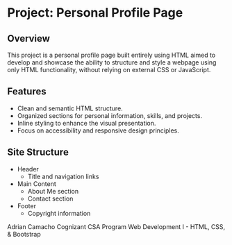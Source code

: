 # Project: Personal Profile Page

## Overview

This project is a personal profile page built entirely using HTML aimed to develop and showcase the ability to structure and style a webpage using only HTML functionality, without relying on external CSS or JavaScript.

## Features
* Clean and semantic HTML structure.
* Organized sections for personal information, skills, and projects.
* Inline styling to enhance the visual presentation.
* Focus on accessibility and responsive design principles.


## Site Structure
* Header
  * Title and navigation links
* Main Content
  * About Me section
  * Contact section
* Footer
  * Copyright information

Adrian Camacho
Cognizant CSA Program
Web Development I - HTML, CSS, & Bootstrap
